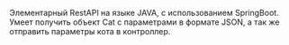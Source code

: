 Элементарный RestAPI на языке JAVA, c использованием SpringBoot.
Умеет получить объект Cat с параметрами в формате JSON, а так же отправить параметры кота в контроллер.
